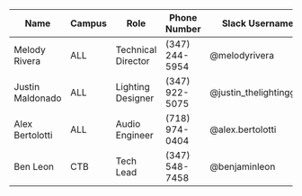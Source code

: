 <!-- TITLE: Useful Contact Information -->

| Name | Campus | Role | Phone Number | Slack Username |
| ------ | --------- | ----- | ----------------- | ------------------ |
| Melody Rivera | ALL | Technical Director | (347) 244-5954 | @melodyrivera |
| Justin Maldonado | ALL | Lighting Designer | (347) 922-5075 | @justin_thelightingguy |
| Alex Bertolotti | ALL | Audio Engineer | (718) 974-0404 | @alex.bertolotti |
| Ben Leon | CTB | Tech Lead | (347) 548-7458 | @benjaminleon |
